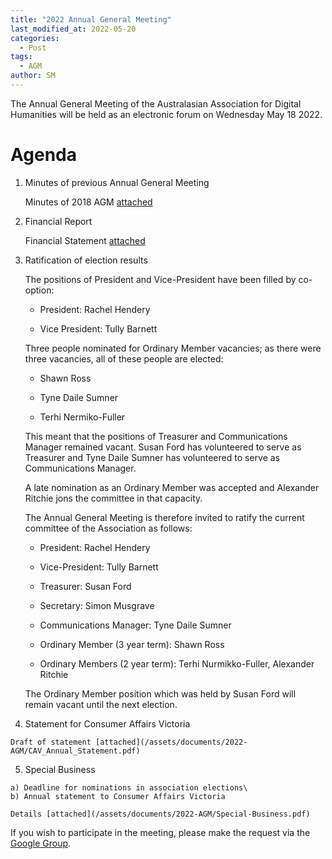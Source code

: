```yaml
---
title: "2022 Annual General Meeting"
last_modified_at: 2022-05-20
categories:
  - Post
tags:
  - AGM
author: SM
---
```


The Annual General Meeting of the Australasian Association for Digital Humanities will be held as an electronic forum on Wednesday May 18 2022.

# Agenda

  1.  Minutes of previous Annual General Meeting

      Minutes of 2018 AGM [attached](/assets/documents/2022-AGM/Minutes_2018.pdf)

  2.  Financial Report

      Financial Statement [attached](/assets/documents/2022-AGM/Financial_Statement.pdf)

  3.  Ratification of election results

      The positions of President and Vice-President have been filled by co-option:

        - President: Rachel Hendery

        - Vice President: Tully Barnett

      Three people nominated for Ordinary Member vacancies; as there were three vacancies, all of these people are elected:

        - Shawn Ross

        - Tyne Daile Sumner

        - Terhi Nermiko-Fuller

      This meant that the positions of Treasurer and Communications Manager remained vacant. Susan Ford has volunteered to serve as Treasurer and Tyne Daile Sumner has volunteered to serve as Communications Manager.

      A late nomination as an Ordinary Member was accepted and Alexander Ritchie jons the committee in that capacity.

      The Annual General Meeting is therefore invited to ratify the current committee of the Association as follows:

        - President: Rachel Hendery

        - Vice-President: Tully Barnett

        - Treasurer: Susan Ford

        - Secretary: Simon Musgrave

        - Communications Manager: Tyne Daile Sumner

        - Ordinary Member (3 year term): Shawn Ross

        - Ordinary Members (2 year term): Terhi Nurmikko-Fuller, Alexander Ritchie

      The Ordinary Member position which was held by Susan Ford will remain vacant until the next election.

  4. Statement for Consumer Affairs Victoria

    Draft of statement [attached](/assets/documents/2022-AGM/CAV_Annual_Statement.pdf)

  5. Special Business

    a) Deadline for nominations in association elections\
    b) Annual statement to Consumer Affairs Victoria

    Details [attached](/assets/documents/2022-AGM/Special-Business.pdf)

If you wish to participate in the meeting, please make the request via the [Google Group](https://groups.google.com/g/2cultures).